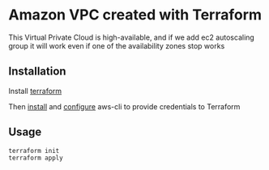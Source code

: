 # Amazon VPC created with Terraform

This Virtual Private Cloud is high-available, and if we add ec2 autoscaling group it will work even if one of the availability zones stop works

## Installation

Install [terraform](https://learn.hashicorp.com/tutorials/terraform/install-cli)

Then [install](https://docs.aws.amazon.com/cli/latest/userguide/getting-started-install.html) and [configure](https://docs.aws.amazon.com/cli/latest/userguide/cli-configure-quickstart.html) aws-cli to provide credentials to Terraform

## Usage

```bash
terraform init
terraform apply
```

